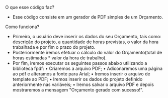 O que esse código faz?
- Esse código consiste em um gerador de PDF simples de um Orçamento.

Como funciona?
- Primeiro, o usuário deve inserir os dados do seu Orçamento, tais como: descrição do projeto, a quantidade de horas previstas, o valor da hora trabalhada e por fim o prazo do projeto.
- Posteriormente iremos efetuar o cálculo do valor do Orçamento(total de horas estimadas * valor da hora de trabalho).
- Por fim, iremos executar os seguintes passos abaixo utilizando a biblioteca fpdf:
   • Criaremos a arquivo PDF;
   • Adiconaremos uma página ao pdf e alteramos a fonte para Arial;
   • Iremos inserir o arquivo de template ao PDF;
   • Iremos inserir os dados do projeto definido anteriormente nas variáveis;
   • Iremos salvar o arquivo PDF e depois mostraremos a mensagem "Orçamento gerado com sucesso!".
